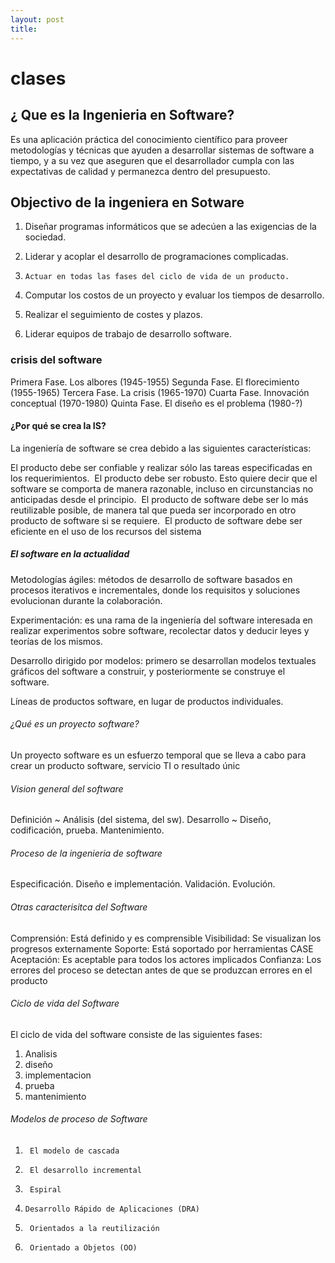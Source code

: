 ```yaml
---
layout: post
title: 
---
```


# clases 



##  ¿ Que es la Ingenieria en Software?
Es una aplicación práctica del conocimiento científico para proveer metodologías y técnicas que ayuden a desarrollar sistemas de software a tiempo, y a su vez que aseguren que el desarrollador cumpla con las expectativas de calidad y permanezca dentro del presupuesto.

## Objectivo de la ingeniera en Sotware
1)   Diseñar programas informáticos que se adecúen a las exigencias de la sociedad.

2)   Liderar y acoplar el desarrollo de programaciones complicadas.

3)     Actuar en todas las fases del ciclo de vida de un producto.

4) Computar los costos de un proyecto y evaluar los tiempos de desarrollo.

5)   Realizar el seguimiento de costes y plazos.

6)   Liderar equipos de trabajo de desarrollo software.

###   crisis del software

Primera Fase. Los albores (1945-1955)
Segunda Fase. El florecimiento (1955-1965)
Tercera Fase. La crisis (1965-1970)
Cuarta Fase. Innovación conceptual (1970-1980)
Quinta Fase. El diseño es el problema (1980-?)

####   ¿Por qué se crea la IS?
La ingeniería de software se crea debido a las siguientes características:

El producto debe ser confiable y realizar sólo las tareas especificadas en los requerimientos. 
El producto debe ser robusto. Esto quiere decir que el software se comporta de manera razonable, incluso en circunstancias no anticipadas desde el principio. 
El producto de software debe ser lo más reutilizable posible, de manera tal que pueda ser incorporado en otro producto de software si se requiere. 
El producto de software debe ser eficiente en el uso de los recursos del sistema

#####   El software en la actualidad
Metodologías ágiles: métodos de desarrollo de software basados en procesos iterativos e incrementales, donde los requisitos y soluciones evolucionan durante la colaboración.

Experimentación: es una rama de la ingeniería del software interesada en realizar experimentos sobre software, recolectar datos y deducir leyes y teorías de los mismos.

Desarrollo dirigido por modelos: primero se desarrollan modelos textuales  gráficos del software a construir, y posteriormente se construye el software.

Líneas de productos software, en lugar de productos individuales.

######    ¿Qué es un proyecto software?

Un proyecto software es un esfuerzo temporal que se lleva a cabo para crear un producto software, servicio TI o resultado únic

###### Vision general del software
Definición ~ Análisis (del sistema, del sw).
Desarrollo ~ Diseño, codificación, prueba.
Mantenimiento.  

######  Proceso de la ingenieria de software
Especificación.
Diseño e implementación.
Validación.
Evolución.

###### Otras caracterisitca del Software
Comprensión:   Está definido y es comprensible
Visibilidad:   Se visualizan los progresos externamente
Soporte:    Está soportado por herramientas CASE
Aceptación:   Es aceptable para todos los actores implicados
Confianza:   Los errores del proceso se detectan antes de que se produzcan errores en el producto

###### Ciclo de vida del Software

El ciclo de vida del software consiste de las siguientes fases: 
1)   Analisis
2)   diseño
3)   implementacion
4)   prueba
5)   mantenimiento
######   Modelos de proceso de Software
1)      El modelo de cascada 

2)      El desarrollo incremental 

3)      Espiral

4)     Desarrollo Rápido de Aplicaciones (DRA)

5)      Orientados a la reutilización

6)      Orientado a Objetos (OO)
